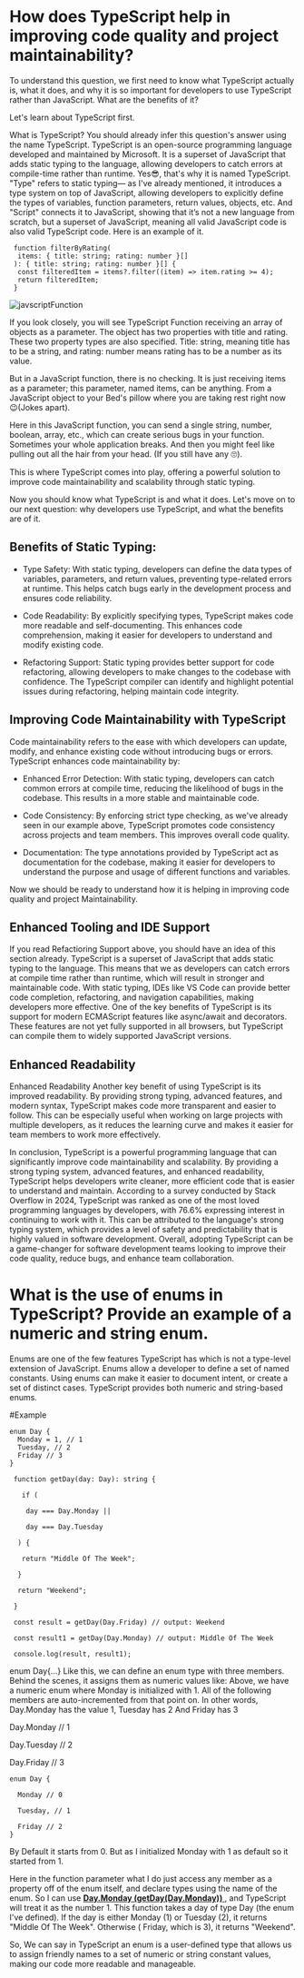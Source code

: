 
# How does TypeScript help in improving code quality and project maintainability?


To understand this question, we first need to know what TypeScript actually is, what it does, and why it is so important for developers to use TypeScript rather than JavaScript. What are the benefits of it?

Let's learn about TypeScript first.

What is TypeScript?
You should already infer this question's answer using the name TypeScript. TypeScript is an open-source programming language developed and maintained by Microsoft. It is a superset of JavaScript that adds static typing to the language, allowing developers to catch errors at compile-time rather than runtime. Yes😎, that's why it is named TypeScript. "Type" refers to static typing— as I've already mentioned, it introduces a type system on top of JavaScript, allowing developers to explicitly define the types of variables, function parameters, return values, objects, etc.
And "Script" connects it to JavaScript, showing that it’s not a new language from scratch, but a superset of JavaScript, meaning all valid JavaScript code is also valid TypeScript code. Here is an example of it. 


```
 function filterByRating(
  items: { title: string; rating: number }[]
 ): { title: string; rating: number }[] {
  const filteredItem = items?.filter((item) => item.rating >= 4);
  return filteredItem;
 }
```

![javscriptFunction](https://i.ibb.co.com/dJkpSYTQ/javascript-function.png)







If you look closely, you will see TypeScript Function receiving an array of objects as a parameter. The object has two properties with title and rating. These two property types are also specified. Title: string, meaning title has to be a string, and rating: number means rating has to be a number as its value.

But in a JavaScript function, there is no checking. It is just receiving items as a parameter; this parameter, named items, can be anything. From a JavaScript object to your Bed's pillow where you are taking rest right now 😉(Jokes apart).

Here in this JavaScript function, you can send a single string, number, boolean, array, etc., which can create serious bugs in your function. Sometimes your whole application breaks. And then you might feel like pulling out all the hair from your head. (If you still have any 🙄).

This is where TypeScript comes into play, offering a powerful solution to improve code maintainability and scalability through static typing.

Now you should know what TypeScript is and what it does. Let's move on to our next question: why developers use TypeScript, and what the benefits are of it.



## Benefits of Static Typing:

 - Type Safety: With static typing, developers can define the data types of variables, parameters, and return values, preventing type-related errors at runtime. This helps catch bugs early in the development process and ensures code reliability.
 
 - Code Readability: By explicitly specifying types, TypeScript makes code more readable and self-documenting. This enhances code comprehension, making it easier for developers to understand and modify existing code.
 
 - Refactoring Support: Static typing provides better support for code refactoring, allowing developers to make changes to the codebase with confidence. The TypeScript compiler can identify and highlight potential issues during refactoring, helping maintain code integrity.
 

 


## Improving Code Maintainability with TypeScript

Code maintainability refers to the ease with which developers can update, modify, and enhance existing code without introducing bugs or errors. TypeScript enhances code maintainability by:

 - Enhanced Error Detection: With static typing, developers can catch common errors at compile time, reducing the likelihood of bugs in the codebase. This results in a more stable and maintainable code.

 - Code Consistency: By enforcing strict type checking, as we've already seen in our example above, TypeScript promotes code consistency across projects and team members. This improves overall code quality.
 - Documentation: The type annotations provided by TypeScript act as documentation for the codebase, making it easier for developers to understand the purpose and usage of different functions and variables.


 Now we should be ready to understand how it is helping in improving code quality and project Maintainability.
## Enhanced Tooling and IDE Support


If you read Refactioring Support above, you should have an idea of this section already.
TypeScript is a superset of JavaScript that adds static typing to the language. This means that we as developers can catch errors at compile time rather than runtime, which will result in stronger and maintainable code. With static typing, IDEs like VS Code can provide better code completion, refactoring, and navigation capabilities, making developers more effective.
One of the key benefits of TypeScript is its support for modern ECMAScript features like async/await and decorators. These features are not yet fully supported in all browsers, but TypeScript can compile them to widely supported JavaScript versions.
## Enhanced Readability

Enhanced Readability
Another key benefit of using TypeScript is its improved readability. By providing strong typing, advanced features, and modern syntax, TypeScript makes code more transparent and easier to follow. This can be especially useful when working on large projects with multiple developers, as it reduces the learning curve and makes it easier for team members to work more effectively.

In conclusion, TypeScript is a powerful programming language that can significantly improve code maintainability and scalability. By providing a strong typing system, advanced features, and enhanced readability, TypeScript helps developers write cleaner, more efficient code that is easier to understand and maintain.
According to a survey conducted by Stack Overflow in 2024, TypeScript was ranked as one of the most loved programming languages by developers, with 76.6% expressing interest in continuing to work with it. This can be attributed to the language's strong typing system, which provides a level of safety and predictability that is highly valued in software development.
Overall, adopting TypeScript can be a game-changer for software development teams looking to improve their code quality, reduce bugs, and enhance team collaboration.


# What is the use of enums in TypeScript? Provide an example of a numeric and string enum.

Enums are one of the few features TypeScript has which is not a type-level extension of JavaScript.
Enums allow a developer to define a set of named constants. Using enums can make it easier to document intent, or create a set of distinct cases. TypeScript provides both numeric and string-based enums.

#Example
```
enum Day {
  Monday = 1, // 1
  Tuesday, // 2
  Friday // 3
}

 function getDay(day: Day): string {
 
   if (
   
    day === Day.Monday ||
   
    day === Day.Tuesday
  
  ) {
  
   return "Middle Of The Week";
  
  }
  
  return "Weekend";
 
 }
 
 const result = getDay(Day.Friday) // output: Weekend
 
 const result1 = getDay(Day.Monday) // output: Middle Of The Week
 
 console.log(result, result1);
```


enum Day{...} Like this, we can define an enum type with three members.
Behind the scenes, it assigns them as numeric values like: Above, we have a numeric enum where Monday is initialized with 1. All of the following members are auto-incremented from that point on. In other words, Day.Monday has the value 1, Tuesday has 2 And Friday has 3

Day.Monday   // 1

Day.Tuesday  // 2

Day.Friday   // 3
```
enum Day {

  Monday // 0
  
  Tuesday, // 1
  
  Friday // 2
}
```
By Default it starts from 0. But as I initialized Monday with 1 as default so it started from 1.

Here in the function parameter what I do just access any member as a property off of the enum itself, and declare types using the name of the enum.
So I can use  <ins> **Day.Monday (getDay(Day.Monday))** </ins> , and TypeScript will treat it as the number 1.
This function takes a day of type Day (the enum I've defined).
If the day is either Monday (1) or Tuesday (2), it returns "Middle Of The Week".
Otherwise ( Friday, which is 3), it returns "Weekend". 



So, We can say in TypeScript an enum is a user-defined type that allows us to assign friendly names to a set of numeric or string constant values, making our code more readable and manageable.
